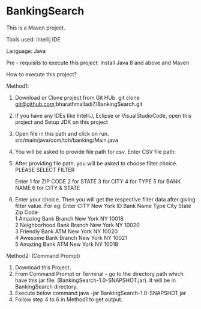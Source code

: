 # BankingSearch

This is a Maven project. 

Tools used: Intellij IDE

Language: Java

Pre - requisits to execute this project: Install Java 8 and above and Maven

How to execute this project?

Method1: 
  1. Download or Clone project from Git HUb.
      git clone git@github.com:bharathmalladi7/BankingSearch.git
      
  2. If you have any IDEs like IntelliJ, Eclipse or VisualStudioCode, open this project and Setup JDK on this project
  
  3. Open file in this path and click on run.
     src/main/java/com/tch/banking/Main.java
     
  4. You will be asked to provide file path for csv.
      Enter CSV file path: 
      
  5. After providing file path, you will be asked to choose filter choice.
      PLEASE SELECT FILTER 
 
     Enter 
      1 for ZIP CODE 
      2 for STATE 
      3 for CITY 
      4 for TYPE 
      5 for BANK NAME 
      6 for  CITY & STATE 
      
   6. Enter your choice. Then you will get the respective filter data after giving filter value. 
      For eg:
      Enter CITY 
      New York
      ID                    Bank Name             Type                  City                  State                 Zip Code              
      1                     Amazing Bank          Branch                New York              NY                    10018                 
      2                     Neighborhood Bank     Branch                New York              NY                    10020                 
      3                     Friendly Bank         ATM                   New York              NY                    10020                 
      4                     Awesome Bank          Branch                New York              NY                    10021                 
      5                     Amazing Bank          ATM                   New York              NY                    10018 
      
      
      
 Method2: (Command Prompt)
 1. Download this Project.
 2. From Command Prompt or Terminal - go to the directory path which have this jar file. (BankingSearch-1.0-SNAPSHOT.jar). It will be in BankingSearch directory.
 3. Execute below command
    java -jar BankingSearch-1.0-SNAPSHOT.jar
 4. Follow step 4 to 6 in Method1 to get output.
 
